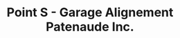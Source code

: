 ---
title: "Point S - Garage Alignement Patenaude Inc."
url: /shawinigan/point-s-garage-alignement-patenaude-inc/
shop: car repair
---
